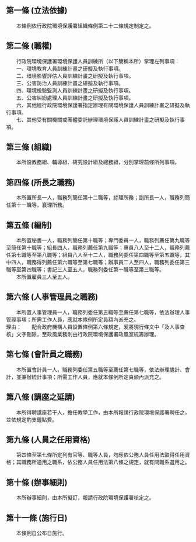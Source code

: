 第一條 (立法依據)
-----------------
　　本條例依行政院環境保護署組織條例第二十二條規定制定之。  


第二條 (職權)
-------------
　　行政院環境保護署環境保護人員訓練所（以下簡稱本所）掌理左列事項：  
　　一、環境教育人員訓練計畫之研擬及執行事項。  
　　二、環境影響評估人員訓練計畫之研擬及執行事項。  
　　三、公害防治人員訓練計畫之研擬及執行事項。  
　　四、環境檢驗監測人員訓練計畫之研擬及執行事項。  
　　五、公害糾紛處理人員訓練計畫之研擬及執行事項。  
　　六、其他經行政院環境保護署指定辦理有關環境保護人員訓練計畫之研擬及執行事項。  
　　七、其他受有關機關或團體委託辦理環境保護人員訓練計畫之研擬及執行事項。  


第三條 (組織)
-------------
　　本所設教務組、輔導組、研究設計組及總務組，分別掌理前條所列事項。  


第四條 (所長之職務)
-------------------
　　本所置所長一人，職務列簡任第十二職等，綜理所務；副所長一人，職務列簡任第十一職等，襄理所務。  


第五條 (編制)
-------------
　　本所置秘書一人，職務列簡任第十職等；專門委員一人，職務列薦任第九職等至簡任第十職等；組長四人，職務列薦任第九職等；專員八人至十二人，職務列薦任第七職等至第八職等；組員八人至十二人，職務列委任第四職等至第五職等，其中四人，職務得列薦任第六職等至第七職等；辦事員二人至四人，職務列委任第三職等至第四職等；書記三人至五人，職務列委任第一職等至第三職等。  
　　本所置雇員三人至五人。  


第六條 (人事管理員之職務)
-------------------------
　　本所置人事管理員一人，職務列委任第五職等至薦任第七職等，依法辦理人事管理事項；所需工作人員，應就本條例所定員額內派充之。  
理由：　　配合政府機構人員設置條例第六條規定，爰將現行條文中「及人事查核」文字刪除，至政風業務則由行政院環境保護署政風室統籌辦理。

第七條 (會計員之職務)
---------------------
　　本所置會計員一人，職務列委任第五職等至薦任第七職等，依法辦理歲計、會計，並兼辦統計事項；所需工作人員，應就本條例所定員額內派充之。  


第八條 (講座之延請)
-------------------
　　本所得聘講座若干人，擔任教學工作，由本所報請行政院環境保護署聘任之，並依規定酌支鐘點費。  


第九條 (人員之任用資格)
-----------------------
　　第四條至第七條所定列有官等、職等人員，均應依公務人員任用法取得任用資格；其職務所適用之職系，依公務人員任用法第八條之規定，就有關職系選用之。  


第十條 (辦事細則)
-----------------
　　本所辦事細則，由本所擬訂，報請行政院環境保護署核定之。  


第十一條 (施行日)
-----------------
　　本條例自公布日施行。